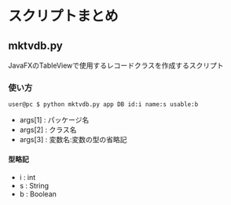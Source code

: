 # スクリプトまとめ

## mktvdb.py

JavaFXのTableViewで使用するレコードクラスを作成するスクリプト

### 使い方

```
user@pc $ python mktvdb.py app DB id:i name:s usable:b
```

- args[1] : パッケージ名
- args[2] : クラス名
- args[3] : 変数名:変数の型の省略記

#### 型略記

- i : int
- s : String
- b : Boolean
